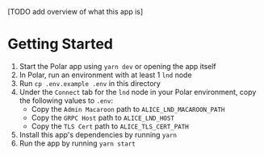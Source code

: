 [TODO add overview of what this app is]

# Getting Started
1. Start the Polar app using `yarn dev` or opening the app itself
1. In Polar, run an environment with at least 1 `lnd` node
1. Run `cp .env.example .env` in this directory
1. Under the `Connect` tab for the `lnd` node in your Polar environment, copy the following values to `.env`:
    - Copy the `Admin Macaroon` path to `ALICE_LND_MACAROON_PATH`
    - Copy the `GRPC Host` path to `ALICE_LND_HOST`
    - Copy the `TLS Cert` path to `ALICE_TLS_CERT_PATH`
1. Install this app's dependencies by running `yarn`
1. Run the app by running `yarn start`
